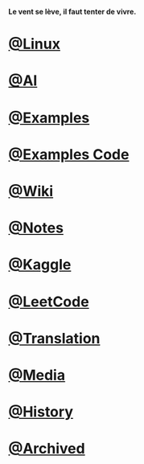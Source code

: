 **Le vent se lève, il faut tenter de vivre.**


# [@Linux](https://www.junx.ml/Linux)

# [@AI](https://www.junx.ml/AI)

# [@Examples](https://www.junx.ml/examples)

# [@Examples Code](https://nbviewer.jupyter.org/github/junxnone/examples/tree/master/)

# [@Wiki](https://www.junx.ml/wiki)

# [@Notes](https://www.junx.ml/notes)

# [@Kaggle](https://www.junx.ml/Kaggle)

# [@LeetCode](https://www.junx.ml/leetcode)

# [@Translation](https://www.junx.ml/Translation)

# [@Media](https://www.junx.ml/Media)

# [@History](https://www.junx.ml/History)

# [@Archived](./Archived.md)


